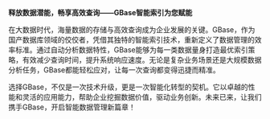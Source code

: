 **释放数据潜能，畅享高效查询——GBase智能索引为您赋能**

在大数据时代，海量数据的存储与高效查询成为企业发展的关键。GBase，作为国产数据库领域的佼佼者，凭借其独特的智能索引技术，重新定义了数据管理的效率标准。通过自动分析数据特性，GBase能够为每一类数据量身打造最优索引策略，有效减少查询时间，提升系统响应速度。无论是复杂业务场景还是大规模数据分析任务，GBase都能轻松应对，让每一次查询都变得迅捷而精准。

选择GBase，不仅是一次技术升级，更是一次智能化转型的契机。它以卓越的性能和灵活的应用能力，帮助企业挖掘数据价值，驱动业务创新。未来已来，让我们携手GBase，开启智能数据管理新篇章！